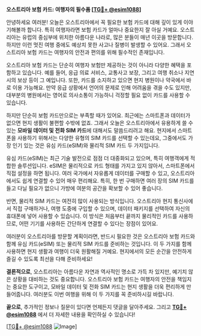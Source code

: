 **오스트리아 보험 카드: 여행자의 필수품 [[TG💪+ @esim1088](https://t.me/s/esim1088)]**

안녕하세요 여러분! 오늘은 오스트리아에서 꼭 필요한 보험 카드에 대해 깊이 있게 이야기해볼까 합니다. 특히 여행자라면 보험 카드가 얼마나 중요한지 잘 아실 거예요. 오스트리아는 유럽의 중심부에 위치한 아름다운 나라로, 많은 분들이 매년 이곳을 방문합니다. 하지만 이런 멋진 여행 중에도 예상치 못한 사고나 질병이 발생할 수 있어요. 그래서 오스트리아 보험 카드는 여행자의 안전과 편의를 위해 필수적인 존재입니다.

오스트리아 보험 카드는 단순히 여행자 보험만 제공하는 것이 아니라 다양한 혜택을 포함하고 있습니다. 예를 들어, 응급 의료 서비스, 교통사고 보장, 그리고 여행 취소나 지연 시의 보상 등이 그 예입니다. 또한, 카드를 소지하고 있으면 현지 병원이나 약국에서 바로 이용 가능해요. 만약 응급 상황에서 언어의 문제로 인해 어려움을 겪을 수도 있지만, 대부분의 병원에서는 영어로 의사소통이 가능하니 걱정할 필요 없이 카드를 사용할 수 있습니다.

하지만 단순히 보험 카드만으로는 부족할 때가 있어요. 최근에는 스마트폰과 데이터가 없으면 현지 생활이 불편할 수밖에 없죠. 그래서 오늘은 오스트리아에서 유용하게 쓸 수 있는 **모바일 데이터 및 전화 SIM 카드**에 대해서도 말씀드리려고 해요. 현지에서 스마트폰을 사용하기 위해서는 다양한 유형의 SIM 카드를 선택할 수 있는데요, 그중에서도 가장 인기 있는 것은 유심 카드(eSIM)와 물리적 SIM 카드 두 가지입니다.

유심 카드(eSIM)는 최근 기술 발전으로 점점 더 대중화되고 있으며, 특히 여행객에게 적합한 솔루션입니다. eSIM은 물리적으로 카드 형태를 가지고 있지 않아서, 스마트폰에서 직접 설정을 하면 됩니다. 여러 국가에서 자유롭게 데이터를 구매할 수 있고, 오스트리아에서도 쉽게 연결할 수 있어 매우 편리해요. 특히, 한 번 구매하면 여러 장의 SIM 카드를 들고 다닐 필요가 없으니 가방에 여분의 공간을 확보할 수 있어 좋습니다.

반면, 물리적 SIM 카드는 여전히 많이 사용되는 방식입니다. 오스트리아 현지 통신사에서 직접 구매하거나, 여행 도중에 구입할 수 있으며, 데이터 패키지를 선택하여 자신의 휴대폰에 넣어 사용할 수 있습니다. 이 방식은 처음부터 끝까지 물리적인 카드를 사용하므로, 어떤 기기를 사용하든 간단하게 연결할 수 있다는 장점이 있어요.

여러분이 오스트리아를 방문할 계획이라면, 반드시 필요한 것은 오스트리아 보험 카드와 함께 유심 카드(eSIM) 또는 물리적 SIM 카드를 준비하는 것입니다. 이 두 가지를 함께 사용하면 현지 생활과 여행이 더욱 원활해질 거예요. 현지에서의 모든 순간을 안전하게 즐길 수 있도록 최선을 다해 준비하세요!

**결론적으로**, 오스트리아는 아름다운 자연과 역사적인 명소로 가득 차 있지만, 예기치 않은 상황을 대비하는 것도 중요합니다. 오스트리아 보험 카드는 여행자의 안전을 책임지는 중요한 도구이고, 모바일 데이터 및 전화 SIM 카드는 현지 생활을 더욱 편리하게 만들어줍니다. 여러분도 이번 여행을 위해 이 두 가지를 꼭 준비하시길 바랍니다.

**끝으로**, 추가적인 정보나 질문이 있다면 언제든지 댓글을 달아주세요. 그리고 **[TG💪+ @esim1088](https://t.me/s/esim1088)** 에서 더 자세한 내용을 확인하실 수 있습니다! 

[[TG💪+ @esim1088](https://t.me/s/esim1088) ![Image](https://i.postimg.cc/Y0z9fWf4/image.png)]